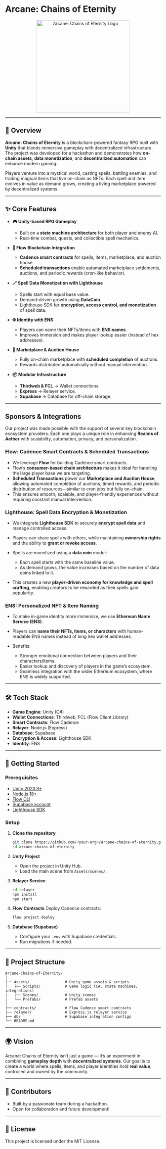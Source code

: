 
# Arcane: Chains of Eternity

<div align="center">
  <img src="https://github.com/user-attachments/assets/8cc57729-c792-432a-9f85-86da54cdee92" alt="Arcane: Chains of Eternity Logo" width="300">
</div>

---

## 🌌 Overview

**Arcane: Chains of Eternity** is a blockchain-powered fantasy RPG built with **Unity** that blends immersive gameplay with decentralized infrastructure.  
The project was developed for a hackathon and demonstrates how **on-chain assets**, **data monetization**, and **decentralized automation** can enhance modern gaming.

Players venture into a mystical world, casting spells, battling enemies, and trading magical items that live on-chain as NFTs. Each spell and item evolves in value as demand grows, creating a living marketplace powered by decentralized systems.

---

## ✨ Core Features

- **🎮 Unity-based RPG Gameplay**  
  - Built on a **state machine architecture** for both player and enemy AI.
  - Real-time combat, quests, and collectible spell mechanics.

- **🔗 Flow Blockchain Integration**  
  - **Cadence smart contracts** for spells, items, marketplace, and auction house.  
  - **Scheduled transactions** enable automated marketplace settlements, auctions, and periodic rewards (cron-like behavior).

- **🪄 Spell Data Monetization with Lighthouse**  
  - Spells start with equal base value.  
  - Demand-driven growth using **DataCoin**.  
  - Lighthouse SDK for **encryption, access control, and monetization** of spell data.

- **🌐 Identity with ENS**  
  - Players can name their NFTs/items with **ENS names**.  
  - Improves immersion and makes player lookup easier (instead of hex addresses).

- **💸 Marketplace & Auction House**  
  - Fully on-chain marketplace with **scheduled completion** of auctions.  
  - Rewards distributed automatically without manual intervention.

- **📦 Modular Infrastructure**  
  - **Thirdweb & FCL** → Wallet connections.  
  - **Express** → Relayer service.  
  - **Supabase** → Database for off-chain storage.  

---

## Sponsors & Integrations

Our project was made possible with the support of several key blockchain ecosystem providers. Each one plays a unique role in enhancing **Realms of Aether** with scalability, automation, privacy, and personalization.

### Flow: Cadence Smart Contracts & Scheduled Transactions

* We leverage **Flow** for building Cadence smart contracts.
* Flow’s **consumer-based chain architecture** makes it ideal for handling the large player base we are targeting.
* **Scheduled Transactions** power our **Marketplace and Auction House**, allowing automated completion of auctions, timed rewards, and periodic distribution of resources—similar to cron jobs but fully on-chain.
* This ensures smooth, scalable, and player-friendly experiences without requiring constant manual intervention.

### Lighthouse: Spell Data Encryption & Monetization

* We integrate **Lighthouse SDK** to securely **encrypt spell data** and manage controlled access.
* Players can share spells with others, while maintaining **ownership rights** and the ability to **grant or revoke access**.
* Spells are monetized using a **data coin** model:

  * Each spell starts with the same baseline value.
  * As demand grows, the value increases based on the number of data coins linked to it.
* This creates a new **player-driven economy for knowledge and spell crafting**, enabling creators to be rewarded as their spells gain popularity.

### ENS: Personalized NFT & Item Naming

* To make in-game identity more immersive, we use **Ethereum Name Service (ENS)**.
* Players can **name their NFTs, items, or characters** with human-readable ENS names instead of long hex wallet addresses.
* Benefits:

  * Stronger emotional connection between players and their characters/items.
  * Easier lookup and discovery of players in the game’s ecosystem.
  * Seamless integration with the wider Ethereum ecosystem, where ENS is widely supported.

---
## 🛠 Tech Stack

- **Game Engine**: Unity (C#)
- **Wallet Connections**: Thirdweb, FCL (Flow Client Library)
- **Smart Contracts**: Flow Cadence
- **Relayer**: Node.js (Express)
- **Database**: Supabase
- **Encryption & Access**: Lighthouse SDK
- **Identity**: ENS

---

## 🚀 Getting Started

### Prerequisites
- [Unity 2023.3+](https://unity.com/)
- [Node.js 18+](https://nodejs.org/)
- [Flow CLI](https://developers.flow.com/tools/flow-cli)
- [Supabase account](https://supabase.com/)
- [Lighthouse SDK](https://docs.lighthouse.storage/)

### Setup

1. **Clone the repository**  
   ```bash
   git clone https://github.com/<your-org>/arcane-chains-of-eternity.git
   cd arcane-chains-of-eternity


2. **Unity Project**

   * Open the project in Unity Hub.
   * Load the main scene from `Assets/Scenes/`.

3. **Relayer Service**

   ```bash
   cd relayer
   npm install
   npm start
   ```

4. **Flow Contracts**
   Deploy Cadence contracts:

   ```bash
   flow project deploy
   ```

5. **Database (Supabase)**

   * Configure your `.env` with Supabase credentials.
   * Run migrations if needed.

---

## 📂 Project Structure

```
Arcane-Chains-of-Eternity/
│
├── Assets/                # Unity game assets & scripts
│   ├── Scripts/           # Game logic (C#, state machines, integrations)
│   ├── Scenes/            # Unity scenes
│   └── Prefabs/           # Prefab assets
│
├── contracts/             # Flow Cadence smart contracts
├── relayer/               # Express.js relayer service
├── db/                    # Supabase integration configs
└── README.md
```

---

## 🌍 Vision

Arcane: Chains of Eternity isn’t just a game — it’s an experiment in combining **gameplay depth** with **decentralized systems**.
Our goal is to create a world where spells, items, and player identities hold **real value**, controlled and owned by the community.

---

## 🤝 Contributors

* Built by a passionate team during a hackathon.
* Open for collaboration and future development!

---

## 📜 License

This project is licensed under the MIT License.

```
